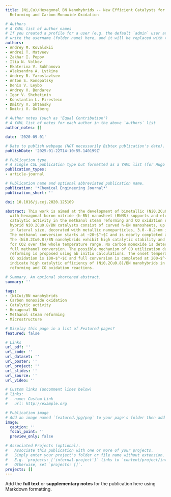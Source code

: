 ```yaml
---
title: (Ni,Cu)/Hexagonal BN Nanohybrids -- New Efficient Catalysts for Methanol Steam
  Reforming and Carbon Monoxide Oxidation

# Authors
# A YAML list of author names
# If you created a profile for a user (e.g. the default `admin` user at `content/authors/admin/`), 
# write the username (folder name) here, and it will be replaced with their full name and linked to their profile.
authors:
- Andrey M. Kovalskii
- Andrei T. Matveev
- Zakhar I. Popov
- Ilia N. Volkov
- Ekaterina V. Sukhanova
- Aleksandra A. Lytkina
- Andrey B. Yaroslavtsev
- Anton S. Konopatsky
- Denis V. Leybo
- Andrey V. Bondarev
- Igor V. Shchetinin
- Konstantin L. Firestein
- Dmitry V. Shtansky
- Dmitri V. Golberg

# Author notes (such as 'Equal Contribution')
# A YAML list of notes for each author in the above `authors` list
author_notes: []

date: '2020-09-01'

# Date to publish webpage (NOT necessarily Bibtex publication's date).
publishDate: '2025-01-22T14:10:55.140199Z'

# Publication type.
# A single CSL publication type but formatted as a YAML list (for Hugo requirements).
publication_types:
- article-journal

# Publication name and optional abbreviated publication name.
publication: '*Chemical Engineering Journal*'
publication_short: ''

doi: 10.1016/j.cej.2020.125109

abstract: This work is aimed at the development of bimetallic (Ni0.2Cu0.8) catalysts
  with hexagonal boron nitride (h-BN) nanosheet (BNNS) supports and elucidating their
  catalytic activity in the methanol steam reforming and CO oxidation reactions. The
  hybrid Ni0.2Cu0.8/BN catalysts consist of curved h-BN nanosheets, up to 10--20~nm
  in lateral size, decorated with metallic nanoparticles, 3.0--8.2~nm in dimensions.
  The methanol conversion starts at ~20~$^∘$C and is nearly completed at 320~$^∘$C.
  The (Ni0.2Cu0.8)/BN nanohybrids exhibit high catalytic stability and high selectivity
  for CO2 over the whole temperature range. No carbon monoxide is detected during
  full methanol conversion. The possible mechanism of CO utilization during methanol
  reforming is proposed using ab initio calculations. The onset temperature of catalytic
  CO oxidation is 100~$^∘$C and full conversion is completed at 200~$^∘$C. These results
  indicate high catalytic efficiency of (Ni0.2Cu0.8)/BN nanohybrids in methanol steam
  reforming and CO oxidation reactions.

# Summary. An optional shortened abstract.
summary: ''

tags:
- (NiCu)/BN nanohybrids
- Carbon monoxide oxidation
- Catalytic activity
- Hexagonal BN
- Methanol steam reforming
- Microstructure

# Display this page in a list of Featured pages?
featured: false

# Links
url_pdf: ''
url_code: ''
url_dataset: ''
url_poster: ''
url_project: ''
url_slides: ''
url_source: ''
url_video: ''

# Custom links (uncomment lines below)
# links:
# - name: Custom Link
#   url: http://example.org

# Publication image
# Add an image named `featured.jpg/png` to your page's folder then add a caption below.
image:
  caption: ''
  focal_point: ''
  preview_only: false

# Associated Projects (optional).
#   Associate this publication with one or more of your projects.
#   Simply enter your project's folder or file name without extension.
#   E.g. `projects: ['internal-project']` links to `content/project/internal-project/index.md`.
#   Otherwise, set `projects: []`.
projects: []
---
```


Add the **full text** or **supplementary notes** for the publication here using Markdown formatting.
